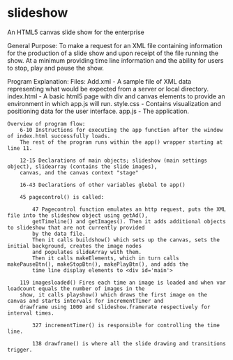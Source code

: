 slideshow
=========

An HTML5 canvas slide show for the enterprise

General Purpose: To make a request for an XML file containing information for the production of a slide show and upon
receipt of the file running the show. At a minimum providing time line information and the ability for users to stop,
play and pause the show.

Program Explanation:
    Files: Add.xml - A sample file of XML data representing what would be expected from a server or local directory.
           index.html - A basic html5 page with div and canvas elements to provide an environment in which app.js will
                        run.
           style.css - Contains visualization and positioning data for the user interface.
           app.js - The application.
           
    Overview of program flow:
        6-10 Instructions for executing the app function after the window of index.html successfully loads.
        The rest of the program runs within the app() wrapper starting at line 11.
        
        12-15 Declarations of main objects; slideshow (main settings object), slidearray (contains the slide images),
        canvas, and the canvas context "stage"
        
        16-43 Declarations of other variables global to app()
        
        45 pagecontrol() is called:
            
            47 Pagecontrol function emulates an http request, puts the XML file into the slideshow object using getAd(),
            getTimeline() and getImages(). Then it adds additional objects to slideshow that are not currently provided
            by the data file.
            Then it calls buildshow() which sets up the canvas, sets the initial background, creates the image nodes
            and populates slideArray with them.
            Then it calls makeElements, which in turn calls makePauseBtn(), makeStopBtn(), makePlayBtn(), and adds the 
            time line display elements to <div id='main'>
            
        119 imagesloaded() Fires each time an image is loaded and when var loadcount equals the number of images in the
        show, it calls playshow() which draws the first image on the canvas and starts intervals for incrementTimer and 
        drawframe using 1000 and slideshow.framerate respectively for interval times.
        
            327 incrementTimer() is responsible for controlling the time line.
            
            138 drawframe() is where all the slide drawing and transitions trigger.
                
        
        
           
        
    
